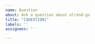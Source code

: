 ```yaml
---
name: Question
about: Ask a question about elrond-go
title: "[QUESTION]"
labels: ''
assignees: ''

---
```


<!--
Add here the question you want to ask. For a more immediate response, please use our validator's telegram page: https://t.me/ElrondValidators
-->
